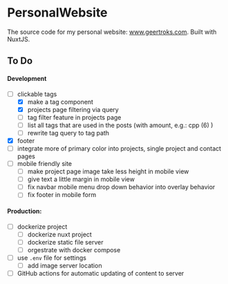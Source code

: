 # PersonalWebsite
The source code for my personal website: www.geertroks.com. Built with NuxtJS.

## To Do
#### Development
  - [ ] clickable tags
    - [x] make a tag component
    - [x] projects page filtering via query
    - [ ] tag filter feature in projects page
    - [ ] list all tags that are used in the posts (with amount, e.g.: cpp (6) )
    - [ ] rewrite tag query to tag path
  - [x] footer
  - [ ] integrate more of primary color into projects, single project and contact pages
  - [ ] mobile friendly site
    - [ ] make project page image take less height in mobile view
    - [ ] give text a little margin in mobile view
    - [ ] fix navbar mobile menu drop down behavior into overlay behavior
    - [ ] fix footer in mobile form

#### Production:
  - [ ] dockerize project
    - [ ] dockerize nuxt project
    - [ ] dockerize static file server
    - [ ] orgestrate with docker compose
  - [ ] use `.env` file for settings
    - [ ] add image server location
  - [ ] GitHub actions for automatic updating of content to server
